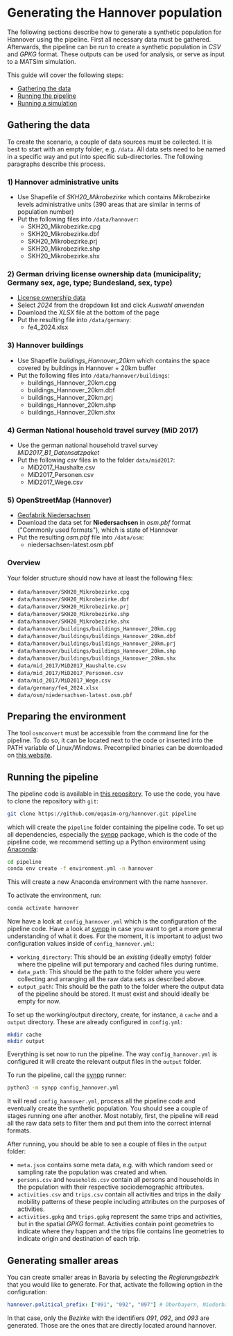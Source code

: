 # Generating the Hannover population

The following sections describe how to generate a synthetic population for
Hannover using the pipeline. First all necessary data must be gathered.
Afterwards, the pipeline can be run to create a synthetic population in *CSV*
and *GPKG* format. These outputs can be used for analysis, or serve as input
to a MATSim simulation.

This guide will cover the following steps:

- [Gathering the data](#section-data)
- [Running the pipeline](#section-population)
- [Running a simulation](#section-simulation)

## <a name="section-data"></a>Gathering the data

To create the scenario, a couple of data sources must be collected. It is best
to start with an empty folder, e.g. `/data`. All data sets need to be named
in a specific way and put into specific sub-directories. The following paragraphs
describe this process.

### 1) Hannover administrative units

- Use Shapefile of *SKH20_Mikrobezirke* which contains Mikrobezirke levels administrative units (390 areas that are similar in terms of population number)
- Put the following files into `/data/hannover`:
  - SKH20_Mikrobezirke.cpg
  - SKH20_Mikrobezirke.dbf
  - SKH20_Mikrobezirke.prj
  - SKH20_Mikrobezirke.shp
  - SKH20_Mikrobezirke.shx

### 2) German driving license ownership data (municipality; Germany sex, age, type; Bundesland, sex, type)

- [License ownership data](https://www.kba.de/DE/Statistik/Kraftfahrer/Fahrerlaubnisse/Fahrerlaubnisbestand/fahrerlaubnisbestand_node.html)
- Select *2024* from the dropdown list and click *Auswahl anwenden*
- Download the *XLSX* file at the bottom of the page
- Put the resulting file into `/data/germany`:
  - fe4_2024.xlsx


### 3) Hannover buildings

- Use Shapefile *buildings_Hannover_20km* which contains the space covered by buildings in Hannover + 20km buffer
- Put the following files into `/data/hannover/buildings`:
  - buildings_Hannover_20km.cpg
  - buildings_Hannover_20km.dbf
  - buildings_Hannover_20km.prj
  - buildings_Hannover_20km.shp
  - buildings_Hannover_20km.shx

### 4) German National household travel survey (MiD 2017)

- Use the german national household travel survey *MiD2017_B1_Datensatzpaket*
- Put the following *csv* files in to the folder `data/mid2017`:
  - MiD2017_Haushalte.csv
  - MiD2017_Personen.csv
  - MiD2017_Wege.csv

### 5) OpenStreetMap (Hannover)

- [Geofabrik Niedersachsen](https://download.geofabrik.de/europe/germany/niedersachsen.html)
- Download the data set for **Niedersachsen** in *osm.pbf* format ("Commonly used formats"), which is state of Hannover
- Put the resulting *osm.pbf* file into `/data/osm`: 
  - niedersachsen-latest.osm.pbf

### Overview

Your folder structure should now have at least the following files:

- `data/hannover/SKH20_Mikrobezirke.cpg`
- `data/hannover/SKH20_Mikrobezirke.dbf`
- `data/hannover/SKH20_Mikrobezirke.prj`
- `data/hannover/SKH20_Mikrobezirke.shp`
- `data/hannover/SKH20_Mikrobezirke.shx`
- `data/hannover/buildings/buildings_Hannover_20km.cpg`
- `data/hannover/buildings/buildings_Hannover_20km.dbf`
- `data/hannover/buildings/buildings_Hannover_20km.prj`
- `data/hannover/buildings/buildings_Hannover_20km.shp`
- `data/hannover/buildings/buildings_Hannover_20km.shx`
- `data/mid_2017/MiD2017_Haushalte.csv`
- `data/mid_2017/MiD2017_Personen.csv`
- `data/mid_2017/MiD2017_Wege.csv`
- `data/germany/fe4_2024.xlsx`
- `data/osm/niedersachsen-latest.osm.pbf`

## Preparing the environment

The tool `osmconvert` must be accessible from the command line for the pipeline. To do so, it can be located next to the code or inserted into the PATH variable of Linux/Windows. Precompiled binaries can be downloaded on [this website](https://wiki.openstreetmap.org/wiki/Osmconvert).

## <a name="section-population">Running the pipeline

The pipeline code is available in [this repository](https://github.com/eqasim-org/hannover.git).
To use the code, you have to clone the repository with `git`:

```bash
git clone https://github.com/eqasim-org/hannover.git pipeline
```

which will create the `pipeline` folder containing the pipeline code. To
set up all dependencies, especially the [synpp](https://github.com/eqasim-org/synpp) package,
which is the code of the pipeline code, we recommend setting up a Python
environment using [Anaconda](https://www.anaconda.com/):

```bash
cd pipeline
conda env create -f environment.yml -n hannover
```

This will create a new Anaconda environment with the name `hannover`.

To activate the environment, run:

```bash
conda activate hannover
```

Now have a look at `config_hannover.yml` which is the configuration of the pipeline code.
Have a look at [synpp](https://github.com/eqasim-org/synpp) in case you want to get a more general
understanding of what it does. For the moment, it is important to adjust
two configuration values inside of `config_hannover.yml`:

- `working_directory`: This should be an *existing* (ideally empty) folder where
the pipeline will put temporary and cached files during runtime.
- `data_path`: This should be the path to the folder where you were collecting
and arranging all the raw data sets as described above.
- `output_path`: This should be the path to the folder where the output data
of the pipeline should be stored. It must exist and should ideally be empty
for now.

To set up the working/output directory, create, for instance, a `cache` and a
`output` directory. These are already configured in `config.yml`:

```bash
mkdir cache
mkdir output
```

Everything is set now to run the pipeline. The way `config_hannover.yml` is configured
it will create the relevant output files in the `output` folder.

To run the pipeline, call the [synpp](https://github.com/eqasim-org/synpp) runner:

```bash
python3 -m synpp config_hannover.yml
```

It will read `config_hannover.yml`, process all the pipeline code
and eventually create the synthetic population. You should see a couple of
stages running one after another. Most notably, first, the pipeline will read all
the raw data sets to filter them and put them into the correct internal formats.

After running, you should be able to see a couple of files in the `output`
folder:

- `meta.json` contains some meta data, e.g. with which random seed or sampling
rate the population was created and when.
- `persons.csv` and `households.csv` contain all persons and households in the
population with their respective sociodemographic attributes.
- `activities.csv` and `trips.csv` contain all activities and trips in the
daily mobility patterns of these people including attributes on the purposes
of activities.
- `activities.gpkg` and `trips.gpkg` represent the same trips and
activities, but in the spatial *GPKG* format. Activities contain point
geometries to indicate where they happen and the trips file contains line
geometries to indicate origin and destination of each trip.

## Generating smaller areas

You can create smaller areas in Bavaria by selecting the *Regierungsbezirk* that you would like to generate. For that, activate the following option in the configuration:

```yaml
hannover.political_prefix: ["091", "092", "097"] # Oberbayern, Niederbayern, Schwaben
```

In that case, only the *Bezirke* with the identifiers *091*, *092*, and *093* are generated. Those are the ones that are directly located around hannover.
